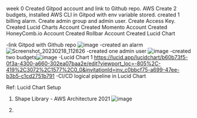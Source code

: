 week 0
Created Gitpod account and link to Github repo. 
AWS Create 2 budgets, installed AWS CLI in Gitpod with env variable stored. created 1 billing alarm. Create admin group and admin user. Create Access Key. 
Created Lucid Charts Account
Created Momento Account
Created HoneyComb.io Account
Created Rollbar Account
Created Lucid Chart

-link Gitpod with Github repo ![image](https://user-images.githubusercontent.com/116926319/219903874-322af5c5-1132-4f6e-9c8c-e56a7c9f3576.png)
-created an alarm ![Screenshot_20230218_112626](https://user-images.githubusercontent.com/116926319/219865841-3e22da6b-4c2f-4cce-a692-eaf5d7121e9c.png)
-created one admin user ![image](https://user-images.githubusercontent.com/116926319/219865993-5b9d763f-781d-4b0b-b403-7243ace6da63.png)
-created two budgets![image](https://user-images.githubusercontent.com/116926319/219866137-1256f35d-8139-4be2-b51a-cbf4b6946942.png)
-Lucid Chart 1 https://lucid.app/lucidchart/b60b73f5-0f3a-4300-a660-302ea07baa2e/edit?viewport_loc=-805%2C-419%2C3072%2C1577%2C0_0&invitationId=inv_c0bbcf75-a699-47ee-b3b5-c1cd2751b791
-CI/CD logical pipeline in Lucid Chart

Ref: Lucid Chart Setup
1. Shape Library - AWS Architecture 2021
![image](https://user-images.githubusercontent.com/116926319/219905030-3f0edc20-d231-42b8-96ac-ad61feae7d66.png)

3. 
